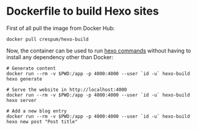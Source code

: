 # Dockerfile to build Hexo sites

First of all pull the image from Docker Hub:
```
docker pull crespum/hexo-build
```

Now, the container can be used to run [hexo commands](https://hexo.io/docs/commands) without having to install any dependency other than Docker:
```
# Generate content
docker run --rm -v $PWD:/app -p 4000:4000 --user `id -u` hexo-build hexo generate

# Serve the website in http://localhost:4000
docker run --rm -v $PWD:/app -p 4000:4000 --user `id -u` hexo-build hexo server

# Add a new blog entry
docker run --rm -v $PWD:/app -p 4000:4000 --user `id -u` hexo-build hexo new post "Post title"
```
